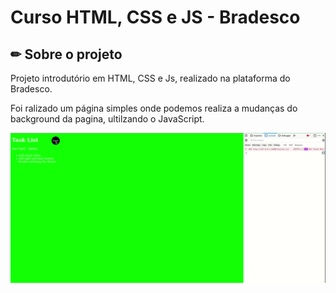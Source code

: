# Curso HTML, CSS e JS - Bradesco

## ✏ Sobre o projeto

Projeto introdutório em HTML, CSS e Js, realizado na plataforma do Bradesco.

Foi ralizado um página simples onde podemos realiza a mudanças do background da pagina, ultilzando o JavaScript.

![](site_simples/images/gif-page.gif)